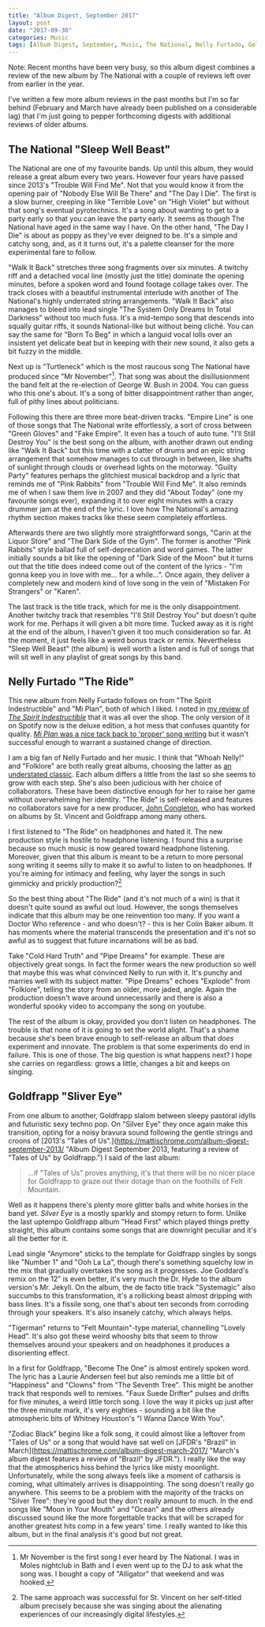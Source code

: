 ```yaml
---
title: "Album Digest, September 2017"
layout: post
date: "2017-09-30"
categories: Music
tags: [Album Digest, September, Music, The National, Nelly Furtado, Goldfrapp]
---
```

Note: Recent months have been very busy, so this album digest combines a review of the new album by The National with a couple of reviews left over from earlier in the year.

I've written a few more album reviews in the past months but I'm so far behind (February and March have already been published on a considerable lag) that I'm just going to pepper forthcoming digests with additional reviews of older albums.

## The National "Sleep Well Beast"

The National are one of my favourite bands. Up until this album, they would release a great album every two years. However four years have passed since 2013's "Trouble Will Find Me". Not that you would know it from the opening pair of "Nobody Else Will Be There" and "The Day I Die". The first is a slow burner, creeping in like "Terrible Love" on "High Violet" but without that song's eventual pyrotechnics. It's a song about wanting to get to a party early so that you can leave the party early. It seems as though The National have aged in the same way I have. On the other hand, "The Day I Die" is about as poppy as they've ever deigned to be. It's a simple and catchy song, and, as it it turns out, it's a palette cleanser for the more experimental fare to follow.

"Walk It Back" stretches three song fragments over six minutes. A twitchy riff and a detached vocal line (mostly just the title) dominate the opening minutes, before a spoken word and found footage collage takes over. The track closes with a beautiful instrumental interlude with another of The National's highly underrated string arrangements. "Walk It Back" also manages to bleed into lead single "The System Only Dreams In Total Darkness" without too much fuss. It's a mid-tempo song that descends into squally guitar riffs, it sounds National-like but without being cliché. You can say the same for "Born To Beg" in which a languid vocal lolls over an insistent yet delicate beat but in keeping with their new sound, it also gets a bit fuzzy in the middle.

Next up is "Turtleneck" which is the most raucous song The National have produced since "Mr November"[^1]. That song was about the disillusionment the band felt at the re-election of George W. Bush in 2004. You can guess who this one's about. It's a song of bitter disappointment rather than anger, full of pithy lines about politicians.

Following this there are three more beat-driven tracks. "Empire Line" is one of those songs that The National write effortlessly, a sort of cross between "Green Gloves" and "Fake Empire". It even has a touch of auto tune. "I'll Still Destroy You" is the best song on the album, with another drawn out ending like "Walk It Back" but this time with a clatter of drums and an epic string arrangement that somehow manages to cut through in between, like shafts of sunlight through clouds or overhead lights on the motorway. "Guilty Party" features perhaps the glitchiest musical backdrop and a lyric that reminds me of "Pink Rabbits" from "Trouble Will Find Me". It also reminds me of when I saw them live in 2007 and they did "About Today" (one my favourite songs ever), expanding it to over eight minutes with a crazy  drummer jam at the end of the lyric. I love how The National's amazing rhythm section makes tracks like these seem completely effortless. 

Afterwards there are two slightly more straightforward songs, "Carin at the Liquor Store" and "The Dark Side of the Gym". The former is another "Pink Rabbits" style ballad full of self-deprecation and word games. The latter initially sounds a bit like the opening of "Dark Side of the Moon" but it turns out that the title does indeed come out of the content of the lyrics - "I'm gonna keep you in love with me... for a while...". Once again, they deliver a completely new and modern kind of love song in the vein of "Mistaken For Strangers" or "Karen". 

The last track is the title track, which for me is the only disappointment. Another twitchy track that resembles "I'll Still Destroy You" but doesn't quite work for me. Perhaps it will given a bit more time. Tucked away as it is right at the end of the album, I haven't given it too much consideration so far. At the moment, it just feels like a weird bonus track or remix. Nevertheless "Sleep Well Beast" (the album) is well worth a listen and is full of songs that will sit well in any playlist of great songs by this band.

## Nelly Furtado "The Ride"

This new album from Nelly Furtado follows on from "The Spirit Indestructible" and "Mi Plan", both of which I liked. I noted in [my review of *The Spirit Indestructible*](album-digest-september-2012) that it was all over the shop. The only version of it on Spotify now is the deluxe edition, a hot mess that confuses quantity for quality. [*Mi Plan* was a nice tack back to 'proper' song writing](https://mattischrome.com/album-digest-january-2013/) but it wasn't successful enough to warrant a sustained change of direction.

I am a big fan of Nelly Furtado and her music. I think that "Whoah Nelly!" and "Folklore" are both really great albums, choosing the latter as [an understated classic](uc20). Each album differs a little from the last so she seems to grow with each step. She's also been judicious with her choice of collaborators. These have been distinctive enough for her to raise her game without overwhelming her identity. "The Ride" is self-released and features no collaborators save for a new producer, [John Congleton](https://en.wikipedia.org/wiki/John_Congleton), who has worked on albums by St. Vincent and Goldfrapp among many others.

I first listened to "The Ride" on headphones and hated it. The new production style is hostile to headphone listening. I found this a surprise because so much music is now geared toward headphone listening. Moreover, given that this album is meant to be a return to more personal song writing it seems silly to make it so awful to listen to on headphones. If you're aiming for intimacy and feeling, why layer the songs in such gimmicky and prickly production?[^2]

So the best thing about "The Ride" (and it's not much of a win) is that it doesn't quite sound as awful out loud. However, the songs themselves indicate that this album may be one reinvention too many. If you want a Doctor Who reference - and who doesn't? - this is her Colin Baker album. It has moments where the material transcends the presentation and it's not so awful as to suggest that future incarnations will be as bad.

Take "Cold Hard Truth" and "Pipe Dreams" for example. These are objectively great songs. In fact the former wears the new production so well that maybe this was what convinced Nelly to run with it. It's punchy and marries well with its subject matter. "Pipe Dreams" echoes "Explode" from "Folklore", telling the story from an older, more jaded, angle. Again the production doesn't wave around unnecessarily and there is also a wonderful spooky video to accompany the song on youtube.

The rest of the album is okay, provided you don't listen on headphones. The trouble is that none of it is going to set the world alight. That's a shame because she's been brave enough to self-release an album that *does* experiment and innovate. The problem is that some experiments do end in failure. This is one of those. The big question is what happens next? I hope she carries on regardless: grows a little, changes a bit and keeps on singing.

## Goldfrapp "Sliver Eye"

From one album to another, Goldfrapp slalom between sleepy pastoral idylls and futuristic sexy techno pop. On "Silver Eye" they once again make this transition, opting for a noisy bravura sound following the gentle strings and croons of [2013's "Tales of Us".](https://mattischrome.com/album-digest-september-2013/ "Album Digest September 2013, featuring a review of "Tales of Us" by Goldfrapp.") I said of the last album:

> ...if "Tales of Us" proves anything, it's that there will be no nicer place for Goldfrapp to graze out their dotage than on the foothills of Felt Mountain.

Well as it happens there's plenty more glitter balls and white horses in the band yet. *Silver Eye* is a mostly sparkly and stompy return to form. Unlike the last uptempo Goldfrapp album "Head First" which played things pretty straight, this album contains some songs that are downright peculiar and it's all the better for it. 

Lead single "Anymore" sticks to the template for Goldfrapp singles by songs like "Number 1" and "Ooh La La", though there's something squelchy low in the mix that gradually overtakes the song as it progresses. Joe Goddard's remix on the 12" is even better, it's very much the Dr. Hyde to the album version's Mr. Jekyll. On the album, the de facto title track "Systemagic" also succumbs to this transformation, it's a rollicking beast almost dripping with bass lines. It's a fissile song, one that's about ten seconds from corroding through your speakers. It's also insanely catchy, which always helps.

 "Tigerman" returns to "Felt Mountain"-type material, channelling "Lovely Head". It's also got these weird whooshy bits that seem to throw themselves around your speakers  and on headphones it produces a disorienting effect. 

In a first for Goldfrapp, "Become The One" is almost entirely spoken word. The lyric has a Laurie Andersen feel but also reminds me a little bit of "Happiness" and "Clowns" from "The Seventh Tree". This might be another track that responds well to remixes. "Faux Suede Drifter" pulses and drifts for five minutes, a weird little torch song. I love the way it picks up just after the three minute mark, it's very eighties - sounding a bit like the atmospheric bits of Whitney Houston's "I Wanna Dance With You".

"Zodiac Black" begins like a folk song, it could almost like a leftover from "Tales of Us" or a song that would have sat well on [JFDR's "Brazil" in March](https://mattischrome.com/album-digest-march-2017/ "March's album digest features a review of "Brazil" by JFDR."). I really like the way that the atmospherics hiss behind the lyrics like misty moonlight. Unfortunately, while the song always feels like a moment of catharsis is coming, what ultimately arrives is disappointing. The song doesn't really go anywhere. This seems to be a problem with the majority of the tracks on "Silver Tree": they're good but they don't really amount to much. In the end songs like "Moon in Your Mouth" and "Ocean" and the others already discussed sound like the more forgettable tracks that will be scraped for another greatest hits comp in a few years' time. I really wanted to like this album, but in the final analysis it's good but not great.

[^1]: Mr November is the first song I ever heard by The National. I was in Moles nightclub in Bath and I even went up to the DJ to ask what the song was. I bought a copy of "Alligator" that weekend and was hooked.
[^2]: The same approach was successful for St. Vincent on her self-titled album precisely because she was singing about the alienating experiences of our increasingly digital lifestyles.
